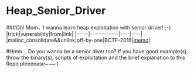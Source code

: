 # Heap_Senior_Driver
###Oh! Mom，I wanna learn heap exploitation with senior driver! ;-)
|trick|vunerability|from|link|
|-----|------------|----|----|
|malloc_consolidate&&unlink|off-by-one|BCTF-2016|[memo](/BCTF2016/memo)|

#Hmm...	Do you wanna be a senior diver too?
If you have good example(s), throw the binary(s), scripts of exploitation and the brief explanation to this Repo pleeeease~~~:)
